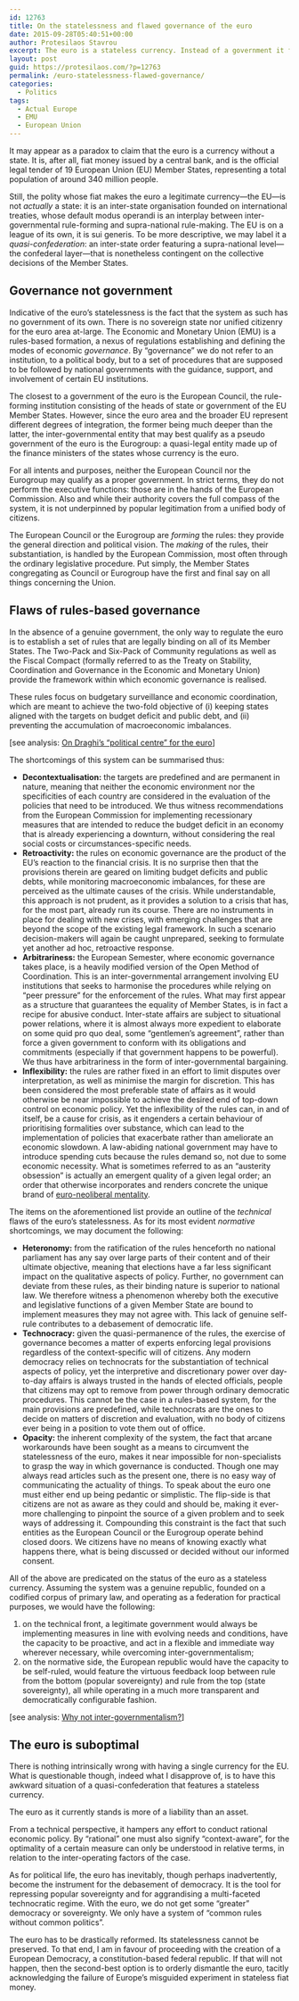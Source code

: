 ```yaml
---
id: 12763
title: On the statelessness and flawed governance of the euro
date: 2015-09-28T05:40:51+00:00
author: Protesilaos Stavrou
excerpt: The euro is a stateless currency. Instead of a government it features a rules-based system for economic governance. The specifics of this order hamper any effort to conduct context-aware economic policy. They also contribute to an overall debasement of democratic life, as the content and overriding objective of policy is largely predetermined.
layout: post
guid: https://protesilaos.com/?p=12763
permalink: /euro-statelessness-flawed-governance/
categories:
  - Politics
tags:
  - Actual Europe
  - EMU
  - European Union
---
```

It may appear as a paradox to claim that the euro is a currency without a state. It is, after all, fiat money issued by a central bank, and is the official legal tender of 19 European Union (EU) Member States, representing a total population of around 340 million people.

Still, the polity whose fiat makes the euro a legitimate currency—the EU—is not _actually_ a state: it is an inter-state organisation founded on international treaties, whose default modus operandi is an interplay between inter-governmental rule-forming and supra-national rule-making. The EU is on a league of its own, it is sui generis. To be more descriptive, we may label it a _quasi-confederation_: an inter-state order featuring a supra-national level—the confederal layer—that is nonetheless contingent on the collective decisions of the Member States.

## Governance not government

Indicative of the euro’s statelessness is the fact that the system as such has no government of its own. There is no sovereign state nor unified citizenry for the euro area at-large. The Economic and Monetary Union (EMU) is a rules-based formation, a nexus of regulations establishing and defining the modes of economic _governance_. By “governance” we do not refer to an institution, to a political body, but to a set of procedures that are supposed to be followed by national governments with the guidance, support, and involvement of certain EU institutions.

The closest to a government of the euro is the European Council, the rule-forming institution consisting of the heads of state or government of the EU Member States. However, since the euro area and the broader EU represent different degrees of integration, the former being much deeper than the latter, the inter-governmental entity that may best qualify as a pseudo government of the euro is the Eurogroup: a quasi-legal entity made up of the finance ministers of the states whose currency is the euro.

For all intents and purposes, neither the European Council nor the Eurogroup may qualify as a proper government. In strict terms, they do not perform the executive functions: those are in the hands of the European Commission. Also and while their authority covers the full compass of the system, it is not underpinned by popular legitimation from a unified body of citizens.

The European Council or the Eurogroup are _forming_ the rules: they provide the general direction and political vision. The _making_ of the rules, their substantiation, is handled by the European Commission, most often through the ordinary legislative procedure. Put simply, the Member States congregating as Council or Eurogroup have the first and final say on all things concerning the Union.

## Flaws of rules-based governance

In the absence of a genuine government, the only way to regulate the euro is to establish a set of rules that are legally binding on all of its Member States. The Two-Pack and Six-Pack of Community regulations as well as the Fiscal Compact (formally referred to as the Treaty on Stability, Coordination and Governance in the Economic and Monetary Union) provide the framework within which economic governance is realised.

These rules focus on budgetary surveillance and economic coordination, which are meant to achieve the two-fold objective of (i) keeping states aligned with the targets on budget deficit and public debt, and (ii) preventing the accumulation of macroeconomic imbalances.

[see analysis: [On Draghi&#8217;s &#8220;political centre&#8221; for the euro](https://protesilaos.com/draghi-political-centre-euro/)]

The shortcomings of this system can be summarised thus:

  * **Decontextualisation:** the targets are predefined and are permanent in nature, meaning that neither the economic environment nor the specificities of each country are considered in the evaluation of the policies that need to be introduced. We thus witness recommendations from the European Commission for implementing recessionary measures that are intended to reduce the budget deficit in an economy that is already experiencing a downturn, without considering the real social costs or circumstances-specific needs.
  * **Retroactivity:** the rules on economic governance are the product of the EU&#8217;s reaction to the financial crisis. It is no surprise then that the provisions therein are geared on limiting budget deficits and public debts, while monitoring macroeconomic imbalances, for these are perceived as the ultimate causes of the crisis. While understandable, this approach is not prudent, as it provides a solution to a crisis that has, for the most part, already run its course. There are no instruments in place for dealing with new crises, with emerging challenges that are beyond the scope of the existing legal framework. In such a scenario decision-makers will again be caught unprepared, seeking to formulate yet another ad hoc, retroactive response.
  * **Arbitrariness:** the European Semester, where economic governance takes place, is a heavily modified version of the Open Method of Coordination. This is an inter-governmental arrangement involving EU institutions that seeks to harmonise the procedures while relying on &#8220;peer pressure&#8221; for the enforcement of the rules. What may first appear as a structure that guarantees the equality of Member States, is in fact a recipe for abusive conduct. Inter-state affairs are subject to situational power relations, where it is almost always more expedient to elaborate on some quid pro quo deal, some &#8220;gentlemen&#8217;s agreement&#8221;, rather than force a given government to conform with its obligations and commitments (especially if that government happens to be powerful). We thus have arbitrariness in the form of inter-governmental bargaining.
  * **Inflexibility:** the rules are rather fixed in an effort to limit disputes over interpretation, as well as minimise the margin for discretion. This has been considered the most preferable state of affairs as it would otherwise be near impossible to achieve the desired end of top-down control on economic policy. Yet the inflexibility of the rules can, in and of itself, be a cause for crisis, as it engenders a certain behaviour of prioritising formalities over substance, which can lead to the implementation of policies that exacerbate rather than ameliorate an economic slowdown. A law-abiding national government may have to introduce spending cuts because the rules demand so, not due to some economic necessity. What is sometimes referred to as an &#8220;austerity obsession&#8221; is actually an emergent quality of a given legal order; an order that otherwise incorporates and renders concrete the unique brand of [euro-neoliberal mentality](https://protesilaos.com/euro-mindset-context/).

The items on the aforementioned list provide an outline of the _technical_ flaws of the euro&#8217;s statelessness. As for its most evident _normative_ shortcomings, we may document the following:

  * **Heteronomy:** from the ratification of the rules henceforth no national parliament has any say over large parts of their content and of their ultimate objective, meaning that elections have a far less significant impact on the qualitative aspects of policy. Further, no government can deviate from these rules, as their binding nature is superior to national law. We therefore witness a phenomenon whereby both the executive and legislative functions of a given Member State are bound to implement measures they may not agree with. This lack of genuine self-rule contributes to a debasement of democratic life.
  * **Technocracy:** given the quasi-permanence of the rules, the exercise of governance becomes a matter of experts enforcing legal provisions regardless of the context-specific will of citizens. Any modern democracy relies on technocrats for the substantiation of technical aspects of policy, yet the interpretive and discretionary power over day-to-day affairs is always trusted in the hands of elected officials, people that citizens may opt to remove from power through ordinary democratic procedures. This cannot be the case in a rules-based system, for the main provisions are predefined, while technocrats are the ones to decide on matters of discretion and evaluation, with no body of citizens ever being in a position to vote them out of office.
  * **Opacity:** the inherent complexity of the system, the fact that arcane workarounds have been sought as a means to circumvent the statelessness of the euro, makes it near impossible for non-specialists to grasp the way in which governance is conducted. Though one may always read articles such as the present one, there is no easy way of communicating the actuality of things. To speak about the euro one must either end up being pedantic or simplistic. The flip-side is that citizens are not as aware as they could and should be, making it ever-more challenging to pinpoint the source of a given problem and to seek ways of addressing it. Compounding this constraint is the fact that such entities as the European Council or the Eurogroup operate behind closed doors. We citizens have no means of knowing exactly what happens there, what is being discussed or decided without our informed consent.

All of the above are predicated on the status of the euro as a stateless currency. Assuming the system was a genuine republic, founded on a codified corpus of primary law, and operating as a federation for practical purposes, we would have the following:

  1. on the technical front, a legitimate government would always be implementing measures in line with evolving needs and conditions, have the capacity to be proactive, and act in a flexible and immediate way wherever necessary, while overcoming inter-governmentalism;
  2. on the normative side, the European republic would have the capacity to be self-ruled, would feature the virtuous feedback loop between rule from the bottom (popular sovereignty) and rule from the top (state sovereignty), all while operating in a much more transparent and democratically configurable fashion.

[see analysis: [Why not inter-governmentalism?](https://protesilaos.com/why-inter-governmentalism/)]

## The euro is suboptimal

There is nothing intrinsically wrong with having a single currency for the EU. What is questionable though, indeed what I disapprove of, is to have this awkward situation of a quasi-confederation that features a stateless currency.

The euro as it currently stands is more of a liability than an asset.

From a technical perspective, it hampers any effort to conduct rational economic policy. By &#8220;rational&#8221; one must also signify &#8220;context-aware&#8221;, for the optimality of a certain measure can only be understood in relative terms, in relation to the inter-operating factors of the case.

As for political life, the euro has inevitably, though perhaps inadvertently, become the instrument for the debasement of democracy. It is the tool for repressing popular sovereignty and for aggrandising a multi-faceted technocratic regime. With the euro, we do not get some &#8220;greater&#8221; democracy or sovereignty. We only have a system of &#8220;common rules without common politics&#8221;.

The euro has to be drastically reformed. Its statelessness cannot be preserved. To that end, I am in favour of proceeding with the creation of a European Democracy, a constitution-based federal republic. If that will not happen, then the second-best option is to orderly dismantle the euro, tacitly acknowledging the failure of Europe&#8217;s misguided experiment in stateless fiat money.